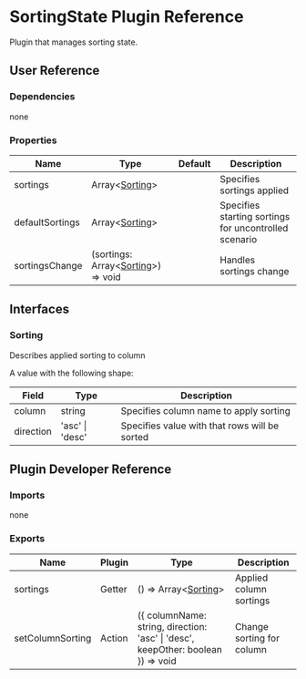 # SortingState Plugin Reference

Plugin that manages sorting state.

## User Reference

### Dependencies

none

### Properties

Name | Type | Default | Description
-----|------|---------|------------
sortings | Array&lt;[Sorting](#sorting)&gt; | | Specifies sortings applied
defaultSortings | Array&lt;[Sorting](#sorting)&gt; | | Specifies starting sortings for uncontrolled scenario
sortingsChange | (sortings: Array&lt;[Sorting](#sorting)&gt;) => void | | Handles sortings change

## Interfaces

### Sorting

Describes applied sorting to column

A value with the following shape:

Field | Type | Description
------|------|------------
column | string | Specifies column name to apply sorting
direction | 'asc' &#124; 'desc' | Specifies value with that rows will be sorted

## Plugin Developer Reference

### Imports

none

### Exports

Name | Plugin | Type | Description
-----|--------|------|------------
sortings | Getter | () => Array&lt;[Sorting](#sorting)&gt; | Applied column sortings
setColumnSorting | Action | ({ columnName: string, direction: 'asc' &#124; 'desc', keepOther: boolean }) => void | Change sorting for column

